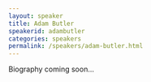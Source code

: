 ```yaml
---
layout: speaker
title: Adam Butler
speakerid: adambutler
categories: speakers
permalink: /speakers/adam-butler.html
---
```


Biography coming soon...
